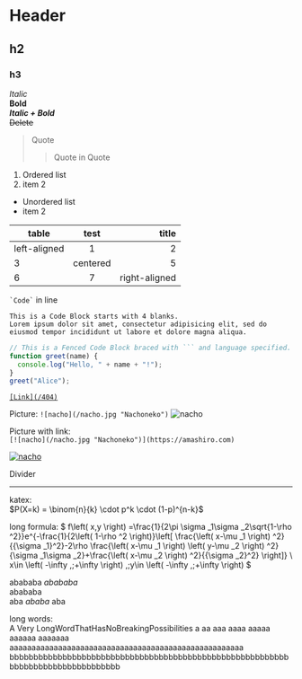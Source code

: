 # Header
## h2
### h3

*Italic*  
**Bold**  
***Italic + Bold***  
~~Delete~~  
> Quote  
>> Quote in Quote  

1. Ordered list
2. item 2

- Unordered list
- item 2

| table        | test     | title         |
| ------------ | :------: | ------------: |
| left-aligned | 1        | 2             |
| 3            | centered | 5             |
| 6            | 7        | right-aligned |

`` `Code` `` in line

    This is a Code Block starts with 4 blanks.
    Lorem ipsum dolor sit amet, consectetur adipisicing elit, sed do eiusmod tempor incididunt ut labore et dolore magna aliqua.

```js
// This is a Fenced Code Block braced with ``` and language specified.
function greet(name) {
  console.log("Hello, " + name + "!");
}
greet("Alice");
```

[`[Link](/404)`](/404)

Picture: `![nacho](/nacho.jpg "Nachoneko")` ![nacho](/nacho.jpg "Nachoneko")

Picture with link:  
`[![nacho](/nacho.jpg "Nachoneko")](https://amashiro.com)`

[![nacho](/nacho.jpg "Nachoneko")](https://amashiro.com)

Divider

---

katex:  
$P(X=k) = \binom{n}{k} \cdot p^k \cdot (1-p)^{n-k}$

long formula:
$
f\left( x,y \right) =\frac{1}{2\pi \sigma _1\sigma _2\sqrt{1-\rho ^2}}e^{-\frac{1}{2\left( 1-\rho ^2 \right)}\left[ \frac{\left( x-\mu _1 \right) ^2}{{\sigma _1}^2}-2\rho \frac{\left( x-\mu _1 \right) \left( y-\mu _2 \right) ^2}{\sigma _1\sigma _2}+\frac{\left( x-\mu _2 \right) ^2}{{\sigma _2}^2} \right]}
\\
x\in \left( -\infty ,\;+\infty \right) ,\;y\in \left( -\infty ,\;+\infty \right) 
$

abababa $abababa$  
abababa  
aba $ababa$ aba

long words:  
A Very LongWordThatHasNoBreakingPossibilities a aa aaa aaaa aaaaa aaaaaa aaaaaaa aaaaaaaaaaaaaaaaaaaaaaaaaaaaaaaaaaaaaaaaaaaaaaaaaaaaa bbbbbbbbbbbbbbbbbbbbbbbbbbbbbbbbbbbbbbbbbbbbbbbbbbbbbbbbbbbbbbbbbbbbbbbbbbbbbbbbb
